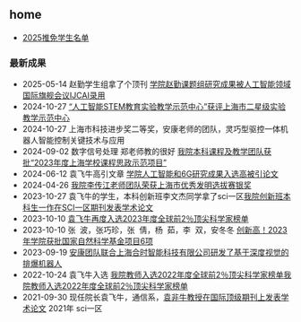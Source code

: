 

## home

- [2025推免学生名单](https://xxjd.shnu.edu.cn/6b/e1/c27065a814049/page.htm)


### 最新成果

- 2025-05-14 赵勤学生组拿了个顶刊 [学院赵勤课题组研究成果被人工智能领域国际旗舰会议IJCAI录用](https://xxjd.shnu.edu.cn/a6/8c/c26998a829068/page.htm)
- 2024-10-27 [“人工智能STEM教育实验教学示范中心”获评上海市二星级实验教学示范中心](https://xxjd.shnu.edu.cn/77/6e/c26998a817006/page.htm)
- 2024-10-27 上海市科技进步奖二等奖，安康老师的团队，灵巧型驱控一体机器人智能控制关键技术与应用
- 2024-09-02 数字信号处理 郑老师教的很好 [我院本科课程及教学团队获批“2023年度上海学校课程思政示范项目”](https://xxjd.shnu.edu.cn/68/72/c26998a813170/page.htm)
- 2024-06-12 袁飞牛高引文章 [学院人工智能和6G研究成果入选高被引论文](https://xxjd.shnu.edu.cn/5c/ce/c27067a810190/page.htm)
- 2024-04-26 [​我院李传江老师团队荣获上海市优秀发明选拔赛银奖](https://xxjd.shnu.edu.cn/50/ad/c26998a807085/page.htm)
- 2023-10-27 袁飞牛的学生，本科创新班李文杰同学拿了sci一区[我院创新班本科生一作在SCI一区期刊发表学术论文](https://xxjd.shnu.edu.cn/1e/bf/c26998a794303/page.htm)
- 2023-10-10 [袁飞牛再度入选2023年度全球前2％顶尖科学家榜单](https://xxjd.shnu.edu.cn/1a/07/c26998a793095/page.htm)
- 2023-10-10 张  波，张巧珍，张  倩，杨  茹，李  双，安冬冬 [创新高！2023年学院获批国家自然科学基金项目6项](https://xxjd.shnu.edu.cn/1a/06/c26998a793094/page.htm)
- 2023-09-19 [安康团队联合上海合时智能科技有限公司研发了基于深度视觉的排爆机器人](https://wap.xinmin.cn/content/32476701.html)
- 2022-10-24 袁飞牛入选 [我院教师入选2022年度全球前2％顶尖科学家榜单](https://xxjd.shnu.edu.cn/c2/3e/c26998a770622/page.htm)[我院教师入选2022年度全球前2％顶尖科学家榜单](https://xxjd.shnu.edu.cn/c2/3e/c26998a770622/page.htm)
- 2021-09-30 现任院长袁飞牛，通信系，[袁非牛教授在国际顶级期刊上发表学术论文](https://xxjd.shnu.edu.cn/70/a4/c26998a749732/page.htm) 2021年 sci一区
